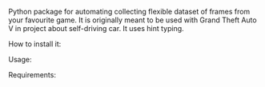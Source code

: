 Python package for automating collecting flexible dataset of frames from your favourite game.
It is originally meant to be used with Grand Theft Auto V in project about self-driving car.
It uses hint typing.

How to install it:


Usage:


Requirements:

